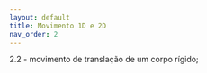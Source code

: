 ```yaml
---
layout: default
title: Movimento 1D e 2D
nav_order: 2
---
```


2.2 - movimento de translação de um corpo rígido;